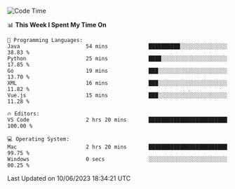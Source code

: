 
<!--START_SECTION:waka-->
![Code Time](http://img.shields.io/badge/Code%20Time-730%20hrs%2023%20mins-blue)

📊 **This Week I Spent My Time On** 

```text
💬 Programming Languages: 
Java                     54 mins             ██████████░░░░░░░░░░░░░░░   38.83 % 
Python                   25 mins             ████░░░░░░░░░░░░░░░░░░░░░   17.85 % 
Go                       19 mins             ███░░░░░░░░░░░░░░░░░░░░░░   13.70 % 
XML                      16 mins             ███░░░░░░░░░░░░░░░░░░░░░░   11.82 % 
Vue.js                   15 mins             ███░░░░░░░░░░░░░░░░░░░░░░   11.28 % 

🔥 Editors: 
VS Code                  2 hrs 20 mins       █████████████████████████   100.00 % 

💻 Operating System: 
Mac                      2 hrs 20 mins       █████████████████████████   99.75 % 
Windows                  0 secs              ░░░░░░░░░░░░░░░░░░░░░░░░░   00.25 % 
```


 Last Updated on 10/06/2023 18:34:21 UTC
<!--END_SECTION:waka-->

